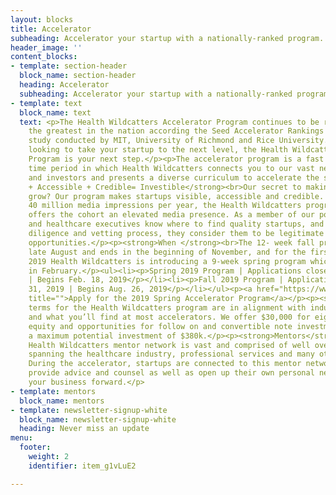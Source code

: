 ```yaml
---
layout: blocks
title: Accelerator
subheading: Accelerator your startup with a nationally-ranked program.
header_image: ''
content_blocks:
- template: section-header
  block_name: section-header
  heading: Accelerator
  subheading: Accelerator your startup with a nationally-ranked program.
- template: text
  block_name: text
  text: <p>The Health Wildcatters Accelerator Program continues to be ranked among
    the greatest in the nation according the Seed Accelerator Rankings Project, a
    study conducted by MIT, University of Richmond and Rice University. If you’re
    looking to take your startup to the next level, the Health Wildcatters Accelerator
    Program is your next step.</p><p>The accelerator program is a fast and furious
    time period in which Health Wildcatters connects you to our vast network of mentors
    and investors and presents a diverse curriculum to accelerate the startups growth.</p><p><strong>Visible
    + Accessible + Credible= Investible</strong><br>Our secret to making startups
    grow? Our program makes startups visible, accessible and credible. Garnering over
    40 million media impressions per year, the Health Wildcatters program immediately
    offers the cohort an elevated media presence. As a member of our portfolio investors
    and healthcare executives know where to find quality startups, and after our due
    diligence and vetting process, they consider them to be legitimate investment
    opportunities.</p><p><strong>When </strong><br>The 12- week fall program begins
    late August and ends in the beginning of November, and for the first time, in
    2019 Health Wildcatters is introducing a 9-week spring program which will begin
    in February.</p><ul><li><p>Spring 2019 Program | Applications close Dec. 31, 2018
    | Begins Feb. 18, 2019</p></li><li><p>Fall 2019 Program | Applications close May
    31, 2019 | Begins Aug. 26, 2019</p></li></ul><p><a href="https://www.f6s.com/healthwildcatters2019/apply"
    title="">Apply for the 2019 Spring Accelerator Program</a></p><p><strong>Terms</strong><br>The
    terms for the Health Wildcatters program are in alignment with industry standards
    and what you’ll find at most accelerators. We offer $30,000 for eight percent
    equity and opportunities for follow on and convertible note investments to total
    a maximum potential investment of $380k.</p><p><strong>Mentors</strong><br>The
    Health Wildcatters mentor network is vast and comprised of well over 200 individuals
    spanning the healthcare industry, professional services and many other verticals.
    During the accelerator, startups are connected to this mentor network who in turn
    provide advice and counsel as well as open up their own personal networks to propel
    your business forward.</p>
- template: mentors
  block_name: mentors
- template: newsletter-signup-white
  block_name: newsletter-signup-white
  heading: Never miss an update
menu:
  footer:
    weight: 2
    identifier: item_g1vLuE2

---
```

